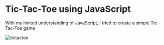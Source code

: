 # Tic-Tac-Toe using JavaScript 

With my limited understanding of JavaScript, I tried to create a simple Tic-Tac-Toe game

![tictactoe](https://user-images.githubusercontent.com/110075636/231370475-4ecabe36-3cdf-44bd-9bf2-45b21c88752d.png)

